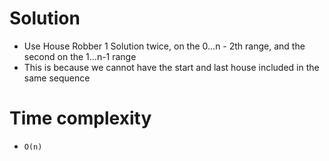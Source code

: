 # Solution
- Use House Robber 1 Solution twice, on the 0...n - 2th range, and the second on the 1...n-1 range
- This is because we cannot have the start and last house included in the same sequence

# Time complexity
- `O(n)`